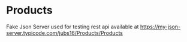 # Products
Fake Json Server used for testing rest api available at https://my-json-server.typicode.com/jubs16/Products/Products
